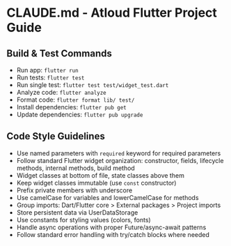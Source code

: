 # CLAUDE.md - Atloud Flutter Project Guide

## Build & Test Commands
- Run app: `flutter run`
- Run tests: `flutter test`
- Run single test: `flutter test test/widget_test.dart`
- Analyze code: `flutter analyze`
- Format code: `flutter format lib/ test/`
- Install dependencies: `flutter pub get`
- Update dependencies: `flutter pub upgrade`

## Code Style Guidelines
- Use named parameters with `required` keyword for required parameters
- Follow standard Flutter widget organization: constructor, fields, lifecycle methods, internal methods, build method
- Widget classes at bottom of file, state classes above them
- Keep widget classes immutable (use `const` constructor)
- Prefix private members with underscore
- Use camelCase for variables and lowerCamelCase for methods
- Group imports: Dart/Flutter core > External packages > Project imports
- Store persistent data via UserDataStorage
- Use constants for styling values (colors, fonts)
- Handle async operations with proper Future/async-await patterns
- Follow standard error handling with try/catch blocks where needed